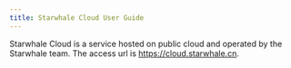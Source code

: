 ```yaml
---
title: Starwhale Cloud User Guide
---
```


Starwhale Cloud is a service hosted on public cloud and operated by the Starwhale team. The access url is <https://cloud.starwhale.cn>.
